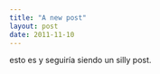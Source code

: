 ```yaml
---
title: "A new post"
layout: post
date: 2011-11-10 
---
```




esto es y seguiría siendo un silly post.  
